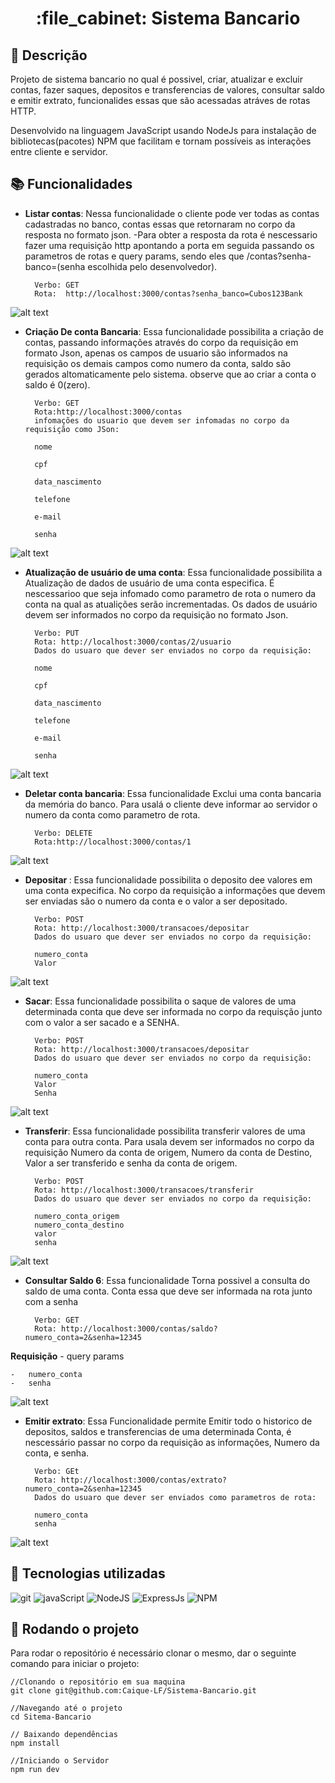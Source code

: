 <h1 align="center">:file_cabinet: Sistema Bancario</h1>

## :memo: Descrição
Projeto de sistema bancario no qual é possivel, criar, atualizar e excluir contas, fazer saques, depositos e transferencias de valores, consultar saldo e emitir extrato, funcionalides essas que são acessadas atráves de rotas HTTP.

Desenvolvido na linguagem JavaScript usando NodeJs para instalação de bibliotecas(pacotes) NPM que facilitam e tornam possíveis as interações entre cliente e servidor. 


## :books: Funcionalidades
* <b>Listar contas</b>: Nessa funcionalidade o cliente pode ver todas as contas cadastradas no banco, contas essas que retornaram no corpo da resposta no formato json. 
-Para obter a resposta da rota é nescessario fazer uma requisição http apontando a porta em seguida passando os parametros de rotas e query params, sendo eles que /contas?senha-banco=(senha escolhida pelo desenvolvedor).

        Verbo: GET
        Rota:  http://localhost:3000/contas?senha_banco=Cubos123Bank

        
![alt text](./imagens/listarContas.png)


* <b>Criação De conta Bancaria</b>: Essa funcionalidade possibilita a criação de contas, passando informações através do corpo da requisição em formato Json, apenas os campos de usuario são informados na requisição os demais campos como numero da conta, saldo são gerados altomaticamente pelo sistema. observe que ao criar a conta o saldo é 0(zero).


        Verbo: GET
        Rota:http://localhost:3000/contas
        infomações do usuario que devem ser infomadas no corpo da requisição como JSon:

        nome

        cpf

        data_nascimento

        telefone

        e-mail

        senha

![alt text](./imagens/criarContas.png)


* <b>Atualização de usuário de uma conta</b>: Essa funcionalidade possibilita a Atualização de dados de usuário de uma conta especifica. É nescessarioo que seja infomado como parametro de rota o numero da conta na qual as atualições serão incrementadas. Os dados de usuário devem ser informados no corpo da requisição no formato Json.

        Verbo: PUT
        Rota: http://localhost:3000/contas/2/usuario
        Dados do usuaro que dever ser enviados no corpo da requisição:

        nome

        cpf

        data_nascimento

        telefone

        e-mail

        senha

![alt text](./imagens/atualizarContas.png)


* <b>Deletar conta bancaria</b>: Essa funcionalidade Exclui uma conta bancaria da memória do banco. Para usalá o cliente deve informar ao servidor o numero da conta como parametro de rota. 

        Verbo: DELETE
        Rota:http://localhost:3000/contas/1

![alt text](./imagens/ExcluirContas.png)

* <b>Depositar </b>: Essa funcionalidade possibilita o deposito dee valores em uma conta expecifica. No corpo da requisição a informações que devem ser enviadas são o numero da conta e o valor a ser depositado. 


        Verbo: POST
        Rota: http://localhost:3000/transacoes/depositar
        Dados do usuaro que dever ser enviados no corpo da requisição:

        numero_conta 
        Valor

![alt text](./imagens/depositar.png)

* <b>Sacar</b>: Essa funcionalidade possibilita o saque de valores de uma determinada conta que deve ser informada no corpo da requisção junto com o valor a ser sacado e a SENHA.

    
        Verbo: POST
        Rota: http://localhost:3000/transacoes/depositar
        Dados do usuaro que dever ser enviados no corpo da requisição:

        numero_conta
        Valor
        Senha

![alt text](./imagens/sacar.png)

* <b>Transferir</b>: Essa funcionalidade possibilita transferir valores de uma conta para outra conta. Para usala devem ser informados no corpo da requisição Numero da conta de origem, Numero da conta de Destino, Valor a ser transferido e senha da conta de origem.

        Verbo: POST
        Rota: http://localhost:3000/transacoes/transferir
        Dados do usuaro que dever ser enviados no corpo da requisição:

        numero_conta_origem
        numero_conta_destino
        valor
        senha

![alt text](./imagens/transferirvalor.png)


* <b>Consultar Saldo 6</b>: Essa funcionalidade Torna possivel a consulta do saldo de uma conta. Conta essa que deve ser informada na rota junto com a senha 

        Verbo: GET
        Rota: http://localhost:3000/contas/saldo?numero_conta=2&senha=12345
       
 **Requisição** - query params

    -   numero_conta
    -   senha

![alt text](./imagens/saldo.png)

* <b>Emitir extrato</b>: Essa Funcionalidade permite Emitir todo o historico de depositos, saldos e transferencias de uma determinada Conta, é nescessário passar no corpo da requisição as informações, Numero da conta, e senha.

        Verbo: GEt
        Rota: http://localhost:3000/contas/extrato?numero_conta=2&senha=12345
        Dados do usuaro que dever ser enviados como parametros de rota:

        numero_conta
        senha

![alt text](./imagens/emitirExtrato.png)

## :wrench: Tecnologias utilizadas
![git](https://img.shields.io/badge/GIT-E44C30?style=for-the-badge&logo=git&logoColor=white) ![javaScript](https://img.shields.io/badge/JavaScript-FFFF00?style=for-the-badge&logo=javascript&logoColor=000000) ![NodeJS](https://img.shields.io/badge/Node%20js-339933?style=for-the-badge&logo=nodedotjs&logoColor=white) ![ExpressJs](https://img.shields.io/badge/Express%20js-000000?style=for-the-badge&logo=express&logoColor=white) ![NPM](https://img.shields.io/badge/npm-CB3837?style=for-the-badge&logo=npm&logoColor=white) ![]()

## :rocket: Rodando o projeto
Para rodar o repositório é necessário clonar o mesmo, dar o seguinte comando para iniciar o projeto:
```
//Clonando o repositório em sua maquina
git clone git@github.com:Caique-LF/Sistema-Bancario.git

//Navegando até o projeto
cd Sitema-Bancario

// Baixando dependências 
npm install

//Iniciando o Servidor
npm run dev
```

